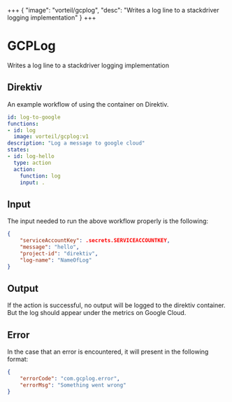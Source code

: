 +++
{
  "image": "vorteil/gcplog",
  "desc": "Writes a log line to a stackdriver logging implementation"
}
+++

# GCPLog

Writes a log line to a stackdriver logging implementation

## Direktiv

An example workflow of using the container on Direktiv.

```yaml
id: log-to-google
functions:
- id: log
  image: vorteil/gcplog:v1
description: "Log a message to google cloud"
states:
- id: log-hello
  type: action
  action:
    function: log
    input: .
```

## Input

The input needed to run the above workflow properly is the following:

```json
{
    "serviceAccountKey": .secrets.SERVICEACCOUNTKEY,
    "message": "hello",
    "project-id": "direktiv",
    "log-name": "NameOfLog"
}
```

## Output

If the action is successful, no output will be logged to the direktiv container. But the log should appear under the metrics on Google Cloud.

## Error

In the case that an error is encountered, it will present in the following format:

```json
{
    "errorCode": "com.gcplog.error",
    "errorMsg": "Something went wrong"
}
```